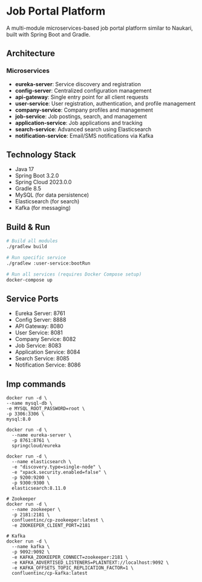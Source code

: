 # Job Portal Platform

A multi-module microservices-based job portal platform similar to Naukari, built with Spring Boot and Gradle.

## Architecture

### Microservices
- **eureka-server**: Service discovery and registration
- **config-server**: Centralized configuration management
- **api-gateway**: Single entry point for all client requests
- **user-service**: User registration, authentication, and profile management
- **company-service**: Company profiles and management
- **job-service**: Job postings, search, and management
- **application-service**: Job applications and tracking
- **search-service**: Advanced search using Elasticsearch
- **notification-service**: Email/SMS notifications via Kafka

## Technology Stack
- Java 17
- Spring Boot 3.2.0
- Spring Cloud 2023.0.0
- Gradle 8.5
- MySQL (for data persistence)
- Elasticsearch (for search)
- Kafka (for messaging)

## Build & Run

```bash
# Build all modules
./gradlew build

# Run specific service
./gradlew :user-service:bootRun

# Run all services (requires Docker Compose setup)
docker-compose up
```

## Service Ports
- Eureka Server: 8761
- Config Server: 8888
- API Gateway: 8080
- User Service: 8081
- Company Service: 8082
- Job Service: 8083
- Application Service: 8084
- Search Service: 8085
- Notification Service: 8086

## Imp commands
```shell
docker run -d \
--name mysql-db \
-e MYSQL_ROOT_PASSWORD=root \    
-p 3306:3306 \
mysql:8.0
```

```shell
docker run -d \
  --name eureka-server \
  -p 8761:8761 \
  springcloud/eureka
```

```shell
docker run -d \
  --name elasticsearch \
  -e "discovery.type=single-node" \
  -e "xpack.security.enabled=false" \
  -p 9200:9200 \
  -p 9300:9300 \
  elasticsearch:8.11.0
```

```shell
# Zookeeper
docker run -d \
  --name zookeeper \
  -p 2181:2181 \
  confluentinc/cp-zookeeper:latest \
  -e ZOOKEEPER_CLIENT_PORT=2181

# Kafka
docker run -d \
  --name kafka \
  -p 9092:9092 \
  -e KAFKA_ZOOKEEPER_CONNECT=zookeeper:2181 \
  -e KAFKA_ADVERTISED_LISTENERS=PLAINTEXT://localhost:9092 \
  -e KAFKA_OFFSETS_TOPIC_REPLICATION_FACTOR=1 \
  confluentinc/cp-kafka:latest
```


